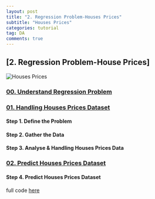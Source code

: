 ```yaml
---
layout: post
title: "2. Regression Problem-Houses Prices"
subtitle: "Houses Prices"
categories: tutorial
tag: DA
comments: true
---
```

## [2. Regression Problem-House Prices]

![Houses Prices](https://github.com/PlanNoa/Deep-Learning-from-Scratch-for-newbie/raw/master/%5B2.%20Regression%20Problem-Houses%20Prices%5D/imgs/00.houses%20prices.jpg)

### [00. Understand Regression Problem](https://plannoa.github.io/tutorial/2020/06/25/00.-Understand-Regression-Problem/)

### [01. Handling Houses Prices Dataset](https://plannoa.github.io/tutorial/2020/06/26/01.-Handling-Houses-Prices-Dataset/)

#### Step 1. Define the Problem

#### Step 2. Gather the Data

#### Step 3. Analyse & Handling Houses Prices Data

### [02. Predict Houses Prices Dataset](https://plannoa.github.io/tutorial/2020/06/27/02.-Predict-Houses-Prices-Dataset/)

#### Step 4. Predict Houses Prices Dataset


full code [here](https://github.com/PlanNoa/Deep-Learning-from-Scratch-for-newbie/blob/master/%5B2.%20Regression%20Problem-Houses%20Prices%5D/src/housesprices.py)
